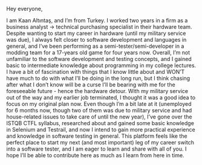 Hey everyone,

I am Kaan Altıntaş, and I’m from Turkey. I worked two years in a firm as a business analyst → technical purchasing specialist in their hardware team.
Despite wanting to start my career in hardware (until my military service was due), I always felt closer to software development and languages in general, and I’ve been performing as a semi-tester/semi-developer in a modding team for a 17-years old game for four years now.
Overall, I’m not unfamiliar to the software development and testing concepts, and I gained basic to intermediate knowledge about programming in my college lectures.
I have a bit of fascination with things that I know little about and WON’T have much to do with what I’ll be doing in the long run, but I think chasing after what I don’t know will be a curse I’ll be bearing with me for the foreseeable future - hence the hardware detour.
With my military service out of the way and my earlier job terminated, I thought it was a good idea to focus on my original plan now.
Even though I’m a bit late at it (unemployed for 6 months now, though two of them was due to military service and had house-related issues to take care of until the new year), I’ve gone over the ISTQB CTFL syllabus, researched about and gained some basic knowledge in Selenium and Testrail, and now I intend to gain more practical experience and knowledge in software testing in general.
This platform feels like the perfect place to start my next (and most important) leg of my career switch into a software tester, and I am eager to learn and share with all of you.
I hope I’ll be able to contribute here as much as I learn from here in time.
